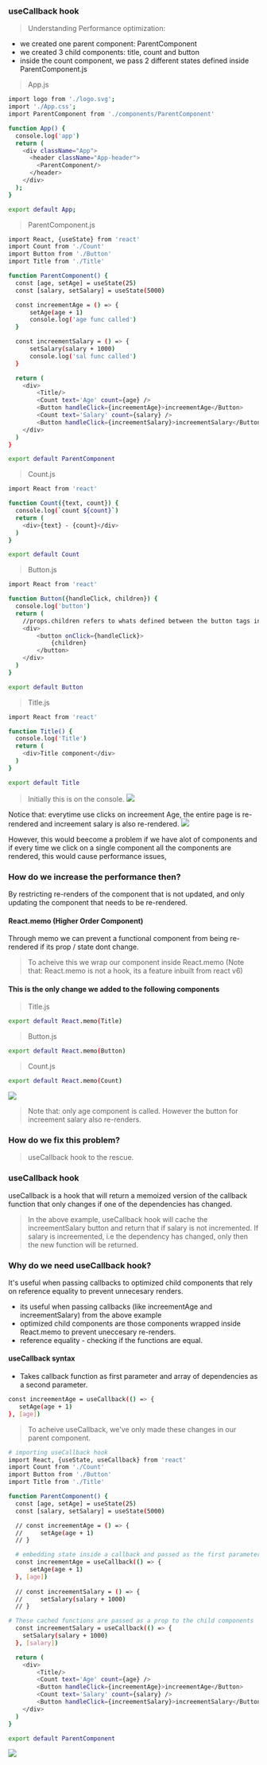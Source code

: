### useCallback hook 

> Understanding Performance optimization:
- we created one parent component: ParentComponent
- we created 3 child components: title, count and button
- inside the count component, we pass 2 different states defined inside ParentComponent.js 

> App.js
```bash 
import logo from './logo.svg';
import './App.css';
import ParentComponent from './components/ParentComponent'

function App() {
  console.log('app')
  return (
    <div className="App">
      <header className="App-header">
        <ParentComponent/>
      </header>
    </div>
  );
}

export default App;
```

> ParentComponent.js 
```bash 
import React, {useState} from 'react'
import Count from './Count'
import Button from './Button'
import Title from './Title'

function ParentComponent() {
  const [age, setAge] = useState(25)
  const [salary, setSalary] = useState(5000)

  const increementAge = () => {
      setAge(age + 1)
      console.log('age func called')
  }

  const increementSalary = () => {
      setSalary(salary + 1000)
      console.log('sal func called')
  }

  return (
    <div>
        <Title/>
        <Count text='Age' count={age} />
        <Button handleClick={increementAge}>increementAge</Button>
        <Count text='Salary' count={salary} />
        <Button handleClick={increementSalary}>increementSalary</Button>
    </div>
  )
}

export default ParentComponent
```

> Count.js 
```bash 
import React from 'react'

function Count({text, count}) {
  console.log(`count ${count}`)
  return (
    <div>{text} - {count}</div>
  )
}

export default Count
```

> Button.js 
```bash 
import React from 'react'

function Button({handleClick, children}) {
  console.log('button')
  return (
    //props.children refers to whats defined between the button tags in ParentComponent.js 
    <div>
        <button onClick={handleClick}>
            {children}
        </button>
    </div>
  )
}

export default Button
```

> Title.js 
```bash 
import React from 'react'

function Title() {
  console.log('Title')
  return (
    <div>Title component</div>
  )
}

export default Title
```
> Initially this is on the console.
![](1.PNG)

Notice that: everytime use clicks on increement Age, the entire page is re-rendered and increement salary is also re-rendered. 
![](2.PNG)

However, this would beecome a problem if we have alot of components and if every time we click on a single component all the components are rendered, this would cause performance issues, 

### How do we increase the performance then?
By restricting re-renders of the component that is not updated, and only updating the component that needs to be re-rendered.

#### React.memo (Higher Order Component)
Through memo we can prevent a functional component from being re-rendered if its prop / state dont change.

> To acheive this we wrap our component inside React.memo (Note that: React.memo is not a hook, its a feature inbuilt from react v6)

#### This is the only change we added to the following components
> Title.js 
```bash 
export default React.memo(Title)
```

> Button.js 
```bash 
export default React.memo(Button)
```

> Count.js 
```bash 
export default React.memo(Count)
```
![](3.PNG)
> Note that: only age component is called. However the button for increement salary also re-renders.

### How do we fix this problem? 
> useCallback hook to the rescue.

### useCallback hook 
useCallback is a hook that will return a memoized version of the callback function that only changes if one of the dependencies has changed.

> In the above example, useCallback hook will cache the increementSalary button and return that if salary is not incremented. 
> If salary is increemented, i.e the dependency has changed, only then the new function will be returned.

### Why do we need useCallback hook?
It's useful when passing callbacks to optimized child components that rely on reference equality to prevent unnecesary renders. 

- its useful when passing callbacks (like increementAge and increementSalary) from the above example 
- optimized child components are those components wrapped inside React.memo to prevent uneccesary re-renders.
- reference equality - checking if the functions are equal.

#### useCallback syntax 
- Takes callback function as first parameter and array of dependencies as a second parameter.
```bash 
const increementAge = useCallback(() => {
   setAge(age + 1)
}, [age]) 
```

> To acheive useCallback, we've only made these changes in our parent component. 
```bash 
# importing useCallback hook
import React, {useState, useCallback} from 'react'
import Count from './Count'
import Button from './Button'
import Title from './Title'

function ParentComponent() {
  const [age, setAge] = useState(25)
  const [salary, setSalary] = useState(5000)

  // const increementAge = () => {
  //     setAge(age + 1)
  // }

  # embedding state inside a callback and passed as the first parameter inside usecallback hook, by mentioning age inside array delimeter 
  const increementAge = useCallback(() => {
      setAge(age + 1)
  }, [age]) 
      
  // const increementSalary = () => {
  //     setSalary(salary + 1000)
  // }

# These cached functions are passed as a prop to the child components
  const increementSalary = useCallback(() => {
    setSalary(salary + 1000)
  }, [salary]) 

  return (
    <div>
        <Title/>
        <Count text='Age' count={age} />
        <Button handleClick={increementAge}>increementAge</Button>
        <Count text='Salary' count={salary} />
        <Button handleClick={increementSalary}>increementSalary</Button>
    </div>
  )
}

export default ParentComponent
```
![](4.PNG)





